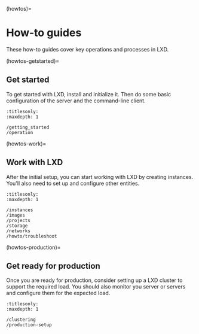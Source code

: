(howtos)=
# How-to guides

These how-to guides cover key operations and processes in LXD.

(howtos-getstarted)=
## Get started

To get started with LXD, install and initialize it.
Then do some basic configuration of the server and the command-line client.

```{toctree}
:titlesonly:
:maxdepth: 1

/getting_started
/operation
```

(howtos-work)=
## Work with LXD

After the initial setup, you can start working with LXD by creating instances.
You'll also need to set up and configure other entities.

```{toctree}
:titlesonly:
:maxdepth: 1

/instances
/images
/projects
/storage
/networks
/howto/troubleshoot
```

(howtos-production)=
## Get ready for production

Once you are ready for production, consider setting up a LXD cluster to support the required load.
You should also monitor you server or servers and configure them for the expected load.

```{toctree}
:titlesonly:
:maxdepth: 1

/clustering
/production-setup
```

